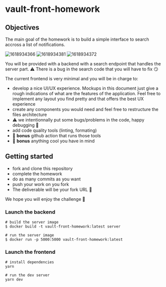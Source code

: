 # vault-front-homework

## Objectives

The main goal of the homework is to build a simple interface to search accross a list of notifications.

![1618934366](https://user-images.githubusercontent.com/944835/115428226-79153780-a202-11eb-9c5f-13febfc4754b.png)
![1618934381](https://user-images.githubusercontent.com/944835/115428224-787ca100-a202-11eb-8519-cf03d3127309.png)
![1618934372](https://user-images.githubusercontent.com/944835/115428225-79153780-a202-11eb-9baa-c86e02f97401.png)

You will be provided with a backend with a search endpoint that handles the server part.
⚠️ There is a bug in the search code that you will have to fix 😏

The current frontend is very minimal and you will be in charge to:

-   develop a nice UI/UX experience. Mockups in this document just give a rough indications of what are the features of the application. Feel free to implement any layout you find pretty and that offers the best UX experience
-   create any components you would need and feel free to restructure the files architecture
-   ⚠️ we intentionnally put some bugs/problems in the code, happy debugging 🥳
-   add code quality tools (linting, formating)
-   🎁 **bonus** github action that runs those tools
-   🎁 **bonus** anything cool you have in mind

## Getting started

-   fork and clone this repository
-   complete the homework
-   do as many commits as you want
-   push your work on you fork
-   The deliverable will be your fork URL 🚀

We hope you will enjoy the challenge 💪

### Launch the backend

```
# build the server image
$ docker build -t vault-front-homework:latest server

# run the server image
$ docker run -p 5000:5000 vault-front-homework:latest
```

### Launch the frontend

```
# install dependencies
yarn

# run the dev server
yarn dev
```
